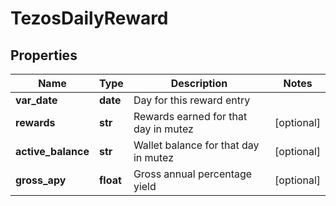 # TezosDailyReward


## Properties
Name | Type | Description | Notes
------------ | ------------- | ------------- | -------------
**var_date** | **date** | Day for this reward entry | 
**rewards** | **str** | Rewards earned for that day in mutez | [optional] 
**active_balance** | **str** | Wallet balance for that day in mutez | [optional] 
**gross_apy** | **float** | Gross annual percentage yield | [optional] 


